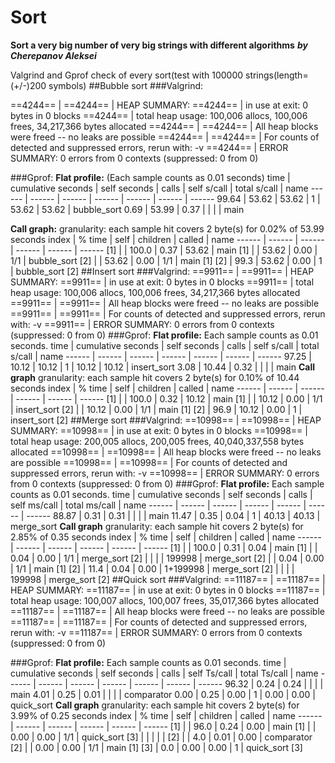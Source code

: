 # Sort
**Sort a very big number of very big strings with different algorithms**
_**by Cherepanov Aleksei**_

Valgrind and Gprof check of every sort(test with 100000 strings(length=(+/-)200 symbols)
##Bubble sort
###Valgrind:

==4244== | 
==4244== | HEAP SUMMARY:
==4244== |     in use at exit: 0 bytes in 0 blocks
==4244== |   total heap usage: 100,006 allocs, 100,006 frees, 34,217,366 bytes allocated
==4244== | 
==4244== | All heap blocks were freed -- no leaks are possible
==4244== | 
==4244== | For counts of detected and suppressed errors, rerun with: -v
==4244== | ERROR SUMMARY: 0 errors from 0 contexts (suppressed: 0 from 0)

###Gprof:
**Flat  profile:**
(Each sample counts as 0.01 seconds)
   time | cumulative seconds | self seconds | calls | self s/call | total s/call | name 
------ | ------ | ------ | ------ | ------ | ------ | ------ 
 99.64 |  53.62 |  53.62 |  1 |  53.62 |  53.62 |  bubble_sort 
 0.69 |  53.99 |  0.37 |  |  |  |  main 

**Call graph:**
granularity: each sample hit covers 2 byte(s) for 0.02% of 53.99 seconds
 index | % time | self | children | called | name <spontaneous> 
------ | ------ | ------ | ------ | ------ | ------ 
 [1] |  |  100.0 |  0.37 |  53.62 |  main  [1]
 |  |  53.62 |  0.00 |  1/1 |  bubble_sort  [2]
 |  |  53.62 |  0.00 |  1/1 |  main  [1]
 [2] |  99.3 |  53.62 |  0.00 |  1 |  bubble_sort  [2]
##Insert sort
###Valgrind:
==9911== | 
==9911== | HEAP SUMMARY:
==9911== |     in use at exit: 0 bytes in 0 blocks
==9911== |   total heap usage: 100,006 allocs, 100,006 frees, 34,217,366 bytes allocated
==9911== | 
==9911== | All heap blocks were freed -- no leaks are possible
==9911== | 
==9911== | For counts of detected and suppressed errors, rerun with: -v
==9911== | ERROR SUMMARY: 0 errors from 0 contexts (suppressed: 0 from 0)
###Gprof:
**Flat  profile:**
Each sample counts as 0.01 seconds.
   time | cumulative seconds | self seconds | calls | self s/call | total s/call | name 
------ | ------ | ------ | ------ | ------ | ------ | ------ 
 97.25 |  10.12 |  10.12 |  1 |  10.12 |  10.12 |  insert_sort 
 3.08 |  10.44 |  0.32 |  |  |  |  main 
**Call graph**
granularity: each sample hit covers 2 byte(s) for 0.10% of 10.44 seconds
 index | % time | self | children | called | name <spontaneous> 
------ | ------ | ------ | ------ | ------ | ------ 
 [1] |  |  100.0 |  0.32 |  10.12 |  main  [1]
 |  |  10.12 |  0.00 |  1/1 |  insert_sort  [2]
 |  |  10.12 |  0.00 |  1/1 |  main  [1]
 [2] |  96.9 |  10.12 |  0.00 |  1 |  insert_sort  [2]
##Merge sort
###Valgrind:
==10998== | 
==10998== | HEAP SUMMARY:
==10998== |     in use at exit: 0 bytes in 0 blocks
==10998== |   total heap usage: 200,005 allocs, 200,005 frees, 40,040,337,558 bytes allocated
==10998== | 
==10998== | All heap blocks were freed -- no leaks are possible
==10998== | 
==10998== | For counts of detected and suppressed errors, rerun with: -v
==10998== | ERROR SUMMARY: 0 errors from 0 contexts (suppressed: 0 from 0)
###Gprof:
**Flat  profile:**
Each sample counts as 0.01 seconds.
   time | cumulative seconds | self seconds | calls | self ms/call | total ms/call | name 
------ | ------ | ------ | ------ | ------ | ------ | ------ 
 88.87 |  0.31 |  0.31 |  |  |  |  main 
 11.47 |  0.35 |  0.04 |  1 |  40.13 |  40.13 |  merge_sort 
**Call graph**
granularity: each sample hit covers 2 byte(s) for 2.85% of 0.35 seconds
 index | % time | self | children | called | name <spontaneous> 
------ | ------ | ------ | ------ | ------ | ------ 
 [1] |  |  100.0 |  0.31 |  0.04 |  main  [1]
 |  |  0.04 |  0.00 |  1/1 |  merge_sort  [2]
 |  |  |  |  199998 |  merge_sort  [2]
 |  |  0.04 |  0.00 |  1/1 |  main  [1]
 [2] |  11.4 |  0.04 |  0.00 |  1+199998 |  merge_sort  [2]
 |  |  |  |  199998 |  merge_sort  [2]
##Quick sort
###Valgrind:
==11187== | 
==11187== | HEAP SUMMARY:
==11187== |     in use at exit: 0 bytes in 0 blocks
==11187== |   total heap usage: 100,007 allocs, 100,007 frees, 35,017,366 bytes allocated
==11187== | 
==11187== | All heap blocks were freed -- no leaks are possible
==11187== | 
==11187== | For counts of detected and suppressed errors, rerun with: -v
==11187== | ERROR SUMMARY: 0 errors from 0 contexts (suppressed: 0 from 0)

###Gprof:
**Flat  profile:**
Each sample counts as 0.01 seconds.
   time | cumulative seconds | self seconds | calls | self Ts/call | total Ts/call | name 
------ | ------ | ------ | ------ | ------ | ------ | ------ 
 96.32 |  0.24 |  0.24 |  |  |  |  main 
 4.01 |  0.25 |  0.01 |  |  |  |  comparator 
 0.00 |  0.25 |  0.00 |  1 |  0.00 |  0.00 |  quick_sort 
**Call graph**
granularity: each sample hit covers 2 byte(s) for 3.99% of 0.25 seconds
 index | % time | self | children | called | name <spontaneous> 
------ | ------ | ------ | ------ | ------ | ------ 
 [1] |  |  96.0 |  0.24 |  0.00 |  main  [1]
 |  |  0.00 |  0.00 |  1/1 |  quick_sort  [3]
 |  |  |  |  |  <spontaneous>  [2]
 |  |  4.0 |  0.01 |  0.00 |  comparator  [2]
 |  |  0.00 |  0.00 |  1/1 |  main  [1]
 [3] |  0.0 |  0.00 |  0.00 |  1 |  quick_sort  [3]
